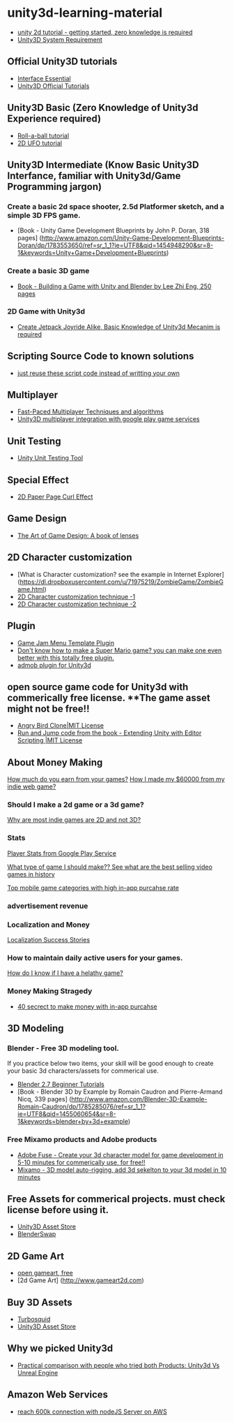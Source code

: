 # unity3d-learning-material

* [unity 2d tutorial - getting started, zero knowledge is required](https://www.raywenderlich.com/61532/unity-2d-tutorial-getting-started)
* [Unity3D System Requirement](https://unity3d.com/unity/system-requirements)

## Official Unity3D tutorials
* [Interface Essential](http://unity3d.com/learn/tutorials/topics/interface-essentials)
* [Unity3D Official Tutorials](https://unity3d.com/learn/tutorials)

## Unity3D Basic (Zero Knowledge of Unity3d Experience required)
* [Roll-a-ball tutorial](https://unity3d.com/learn/tutorials/projects/roll-ball-tutorial)
* [2D UFO tutorial](http://unity3d.com/learn/tutorials/projects/2d-ufo-tutorial)
 
## Unity3D Intermediate (Know Basic Unity3D Interfance, familiar with Unity3d/Game Programming jargon)

### Create a basic 2d space shooter, 2.5d Platformer sketch, and a simple 3D FPS game.
* [Book - Unity Game Development Blueprints by John P. Doran, 318 pages] (http://www.amazon.com/Unity-Game-Development-Blueprints-Doran/dp/1783553650/ref=sr_1_1?ie=UTF8&qid=1454948290&sr=8-1&keywords=Unity+Game+Development+Blueprints)

### Create a basic 3D game 
* [Book - Building a Game with Unity and Blender by Lee Zhi Eng, 250 pages](http://www.amazon.com/Building-Game-Unity-Blender-Lee/dp/178528214X/ref=sr_1_1?ie=UTF8&qid=1454949605&sr=8-1&keywords=building+a+game+with+unity+and+blender)


### 2D Game with Unity3d 
* [Create Jetpack Joyride Alike, Basic Knowledge of Unity3d Mecanim is required](http://www.raywenderlich.com/69392/make-game-like-jetpack-joyride-unity-2d-part-1) 

## Scripting Source Code to known solutions 
* [just reuse these script code instead of writting your own](http://wiki.unity3d.com/index.php/Scripts/General)

## Multiplayer 
* [Fast-Paced Multiplayer Techniques and algorithms](http://www.gabrielgambetta.com/fpm1.html) 
* [Unity3D multiplayer integration with google play game services](http://www.raywenderlich.com/86040/creating-cross-platform-multiplayer-game-unity-part-1)

## Unit Testing
* [Unity Unit Testing Tool](http://blogs.unity3d.com/2013/12/18/unity-test-tools-released/)

## Special Effect
* [2D Paper Page Curl Effect](https://youtu.be/CUW3fGEK9as)

## Game Design
* [The Art of Game Design: A book of lenses](http://www.amazon.com/Art-Game-Design-book-lenses/dp/0123694965/ref=sr_1_3?ie=UTF8&qid=1454955521&sr=8-3&keywords=the+art+of+game+design)

## 2D Character customization
* [What is Character customization? see the example in Internet Explorer] (https://dl.dropboxusercontent.com/u/71975219/ZombieGame/ZombieGame.html)
* [2D Character customization technique -1](http://forum.unity3d.com/threads/mini-tutorial-on-changing-sprite-on-runtime.212619/)
* [2D Character customization technique -2](http://www.gamasutra.com/blogs/YuriyNikshych/20140212/210624/Creating_Customizable_2D_Characters_in_Unity3D.php)

## Plugin
* [Game Jam Menu Template Plugin](https://www.assetstore.unity3d.com/en/#!/content/40465)
* [Don't know how to make a Super Mario game? you can make one even better with this totally free plugin.](https://www.assetstore.unity3d.com/en/#!/content/17420)
* [admob plugin for Unity3d](https://developers.google.com/admob/android/games)

## open source game code for Unity3d with commerically free license. **The game asset might not be free!!
* [Angry Bird Clone|MIT License](https://github.com/dgkanatsios/AngryBirdsClone)
* [Run and Jump code from the book - Extending Unity with Editor Scripting |MIT License](https://github.com/angelotadres/RunAndJump)

## About Money Making

[How much do you earn from your games?](http://forum.unity3d.com/threads/how-much-money-do-you-earn-from-your-games.271820/)
[How I made my $60000 from my indie web game?](http://gamedevelopment.tutsplus.com/articles/cardinal-quest-how-i-made-60000-from-my-indie-game--gamedev-12073)

### Should I make a 2d game or a 3d game?
[Why are most indie games are 2D and not 3D?](https://www.quora.com/Why-are-most-indie-games-2d-and-not-3d)

### Stats
[Player Stats from Google Play Service](https://developers.google.com/games/services/android/stats#player_stats_basics)

[What type of game I should make?? See what are the best selling video games in history](https://en.wikipedia.org/wiki/List_of_best-selling_video_games)

[Top mobile game categories with high in-app purcahse rate](https://apsalar.com/blog/2013/02/top-mobile-game-categories-by-in-app-purchase-engagement/)

### advertisement revenue 

### Localization and Money
[Localization Success Stories](http://developer.android.com/distribute/stories/localization.html)

### How to maintain daily active users for your games.
[How do I know if I have a helathy game?](http://www.gamasutra.com/blogs/TrevorMcCalmont/20130228/187460/How_Do_I_Know_I_Have_a_Healthy_Game.php)

### Money Making Stragedy

* [40 secrect to make money with in-app purcahse](http://www.raywenderlich.com/39647/40-secrets-to-making-money-with-in-app-purchases)

## 3D Modeling

### Blender - Free 3D modeling tool.

If you practice below two items, your skill will be good enough to create your basic 3d characters/assets for commerical use.
* [Blender 2.7 Beginner Tutorials](https://www.youtube.com/playlist?list=PLda3VoSoc_TR7X7wfblBGiRz-bvhKpGkS)
* [Book - Blender 3D by Example by Romain Caudron and Pierre-Armand Nicq, 339 pages] (http://www.amazon.com/Blender-3D-Example-Romain-Caudron/dp/1785285076/ref=sr_1_1?ie=UTF8&qid=1455060654&sr=8-1&keywords=blender+by+3d+example)

### Free Mixamo products and Adobe products 
* [Adobe Fuse - Create your 3d character model for game development in 5-10 minutes for commerically use, for free!!](https://helpx.adobe.com/creative-cloud/how-to/create-3d-character-adobe-fuse.html)
* [Mixamo - 3D model auto-rigging, add 3d sekelton to your 3d model in 10 minutes](https://www.mixamo.com/workflows/blender)

## Free Assets for commerical projects. must check license before using it.

* [Unity3D Asset Store](https://www.assetstore.unity3d.com/)
* [BlenderSwap](www.blendswap.com)

## 2D Game Art
* [open gameart, free](http://www.opengameart.org)
* [2d Game Art] (http://www.gameart2d.com)

## Buy 3D Assets
* [Turbosquid](https://www.turbosquid.com)
* [Unity3D Asset Store](https://www.assetstore.unity3d.com/)

## Why we picked Unity3d
* [Practical comparison with people who tried both Products: Unity3d Vs Unreal Engine](https://www.quora.com/What-are-the-main-pros-and-cons-of-Unity-3D-and-Unreal-Engine)

## Amazon Web Services
 * [reach 600k connection with nodeJS Server on AWS](https://www.jayway.com/2015/04/13/600k-concurrent-websocket-connections-on-aws-using-node-js/)


